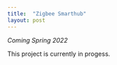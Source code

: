 ```yaml
---
title:  "Zigbee Smarthub"
layout: post
---
```

*Coming Spring 2022*

This project is currently in progess.